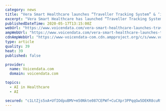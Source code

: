 ```yaml
---
category: news
title: "Vera Smart Healthcare launches “Traveller Tracking System” & ‘iMASQ’"
excerpt: "Vera Smart Healthcare has launched “Traveller Tracking System” to screen Railways, Bus Stations, Hyderabad Airport and will soon cover all district borders"
publishedDateTime: 2020-05-17T13:15:00Z
webUrl: "https://www.voicendata.com/vera-smart-healthcare-launches-traveller-tracking-system-imasq/"
ampWebUrl: "https://www.voicendata.com/vera-smart-healthcare-launches-traveller-tracking-system-imasq/amp/"
cdnAmpWebUrl: "https://www-voicendata-com.cdn.ampproject.org/c/s/www.voicendata.com/vera-smart-healthcare-launches-traveller-tracking-system-imasq/amp/"
type: article
quality: 39
heat: 39
published: false

provider:
  name: Voicendata.com
  domain: voicendata.com

topics:
  - AI in Healthcare
  - AI

secured: "c1LtZjs5xA+UfIOdpuBMV+m50Nkte087CEPWf+CuCXpr3PPqqGw5DEKR8cuRfgoxIVLPwpdRwgVauKoyvn5iw5oGPFgJlkTTs37xDpKx7qlw/2+sctFQD2ck+h0nuh8/pwxfFxB2HMLS949FgR9+RxDRfjYk595B+zuIcPyYSULep4/763p+mmchGFKErjZFNDvJPAKyD32BjFVLMGDXMAWIYpD9BDKY3RSnecmXHIgs4LHHh0DrYDHyoIpBSqS9pjOG6JxAk7g2qOTa4G8E1YG272Q8eeqU9TJVxoLYYiwEZshh6PhOVy+STGR/N8tPOlROlgmkWOmJcVB1B/pKusLsS3a/IgnoLcX6a/+fQuxYQVbQ17zkN0prOKx++FimmJsfypmsohDKyQv+aq5IYtFh2g90kDw0QGjvwlUFVIAfwjShuR8/gX2nbfXFmOljTuAqU3I32l/YybadtZMYTqm+KoFC2wjjw95XOooBQJo=;lFlOTi+JCcmyprI59K38aQ=="
---
```


